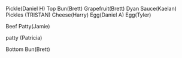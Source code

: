Pickle(Daniel H)
Top Bun(Brett)
Grapefruit(Brett)
Dyan Sauce(Kaelan)
Pickles (TRISTAN)
Cheese(Harry)
Egg(Daniel A)
Egg(Tyler)

Beef Patty(Jamie)






patty (Patricia)

Bottom Bun(Brett)